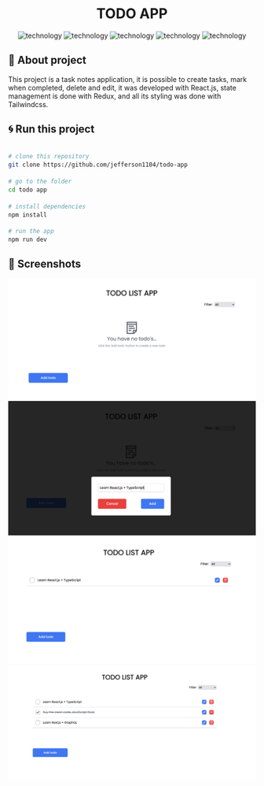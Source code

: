 <div align="center" style="margin-bottom: 20px;">
  <div>
    <h1>TODO APP</h1>
  </div>

  <div align="center">
    <img alt="technology" src="https://img.shields.io/badge/typescript-%23007ACC.svg?style=for-the-badge&logo=typescript&logoColor=white">
    <img alt="technology" src="https://img.shields.io/badge/react-%2320232a.svg?style=for-the-badge&logo=react&logoColor=%2361DAFB">
     <img alt="technology" src="https://img.shields.io/badge/redux-%23593d88.svg?style=for-the-badge&logo=redux&logoColor=white">
    <img alt="technology" src="https://img.shields.io/badge/tailwindcss-%2338B2AC.svg?style=for-the-badge&logo=tailwind-css&logoColor=white">
    <img alt="technology" src="https://img.shields.io/badge/radix%20ui-161618.svg?style=for-the-badge&logo=radix-ui&logoColor=white">
  </div>
</div>

## :memo: About project

This project is a task notes application, it is possible to create tasks, mark when completed, delete and edit, it was developed with React.js, state management is done with Redux, and all its styling was done with Tailwindcss.

## :cyclone: Run this project

```bash

# clone this repository
git clone https://github.com/jefferson1104/todo-app

# go to the folder
cd todo app

# install dependencies
npm install

# run the app
npm run dev
```

## 🎨 Screenshots

<div>
    <img src="./public/screenshots/screenshot-01.png" />
    <img src="./public/screenshots/screenshot-02.png" />
    <img src="./public/screenshots/screenshot-03.png" />
    <img src="./public/screenshots/screenshot-04.png" />
</div>
